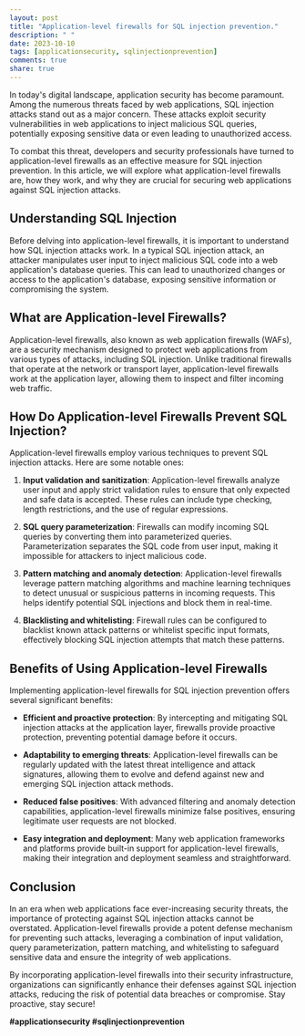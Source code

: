 ```yaml
---
layout: post
title: "Application-level firewalls for SQL injection prevention."
description: " "
date: 2023-10-10
tags: [applicationsecurity, sqlinjectionprevention]
comments: true
share: true
---
```


In today's digital landscape, application security has become paramount. Among the numerous threats faced by web applications, SQL injection attacks stand out as a major concern. These attacks exploit security vulnerabilities in web applications to inject malicious SQL queries, potentially exposing sensitive data or even leading to unauthorized access.

To combat this threat, developers and security professionals have turned to application-level firewalls as an effective measure for SQL injection prevention. In this article, we will explore what application-level firewalls are, how they work, and why they are crucial for securing web applications against SQL injection attacks.

## Understanding SQL Injection

Before delving into application-level firewalls, it is important to understand how SQL injection attacks work. In a typical SQL injection attack, an attacker manipulates user input to inject malicious SQL code into a web application's database queries. This can lead to unauthorized changes or access to the application's database, exposing sensitive information or compromising the system.

## What are Application-level Firewalls?

Application-level firewalls, also known as web application firewalls (WAFs), are a security mechanism designed to protect web applications from various types of attacks, including SQL injection. Unlike traditional firewalls that operate at the network or transport layer, application-level firewalls work at the application layer, allowing them to inspect and filter incoming web traffic.

## How Do Application-level Firewalls Prevent SQL Injection?

Application-level firewalls employ various techniques to prevent SQL injection attacks. Here are some notable ones:

1. **Input validation and sanitization**: Application-level firewalls analyze user input and apply strict validation rules to ensure that only expected and safe data is accepted. These rules can include type checking, length restrictions, and the use of regular expressions.

2. **SQL query parameterization**: Firewalls can modify incoming SQL queries by converting them into parameterized queries. Parameterization separates the SQL code from user input, making it impossible for attackers to inject malicious code.

3. **Pattern matching and anomaly detection**: Application-level firewalls leverage pattern matching algorithms and machine learning techniques to detect unusual or suspicious patterns in incoming requests. This helps identify potential SQL injections and block them in real-time.

4. **Blacklisting and whitelisting**: Firewall rules can be configured to blacklist known attack patterns or whitelist specific input formats, effectively blocking SQL injection attempts that match these patterns.

## Benefits of Using Application-level Firewalls

Implementing application-level firewalls for SQL injection prevention offers several significant benefits:

- **Efficient and proactive protection**: By intercepting and mitigating SQL injection attacks at the application layer, firewalls provide proactive protection, preventing potential damage before it occurs.

- **Adaptability to emerging threats**: Application-level firewalls can be regularly updated with the latest threat intelligence and attack signatures, allowing them to evolve and defend against new and emerging SQL injection attack methods.

- **Reduced false positives**: With advanced filtering and anomaly detection capabilities, application-level firewalls minimize false positives, ensuring legitimate user requests are not blocked.

- **Easy integration and deployment**: Many web application frameworks and platforms provide built-in support for application-level firewalls, making their integration and deployment seamless and straightforward.

## Conclusion

In an era when web applications face ever-increasing security threats, the importance of protecting against SQL injection attacks cannot be overstated. Application-level firewalls provide a potent defense mechanism for preventing such attacks, leveraging a combination of input validation, query parameterization, pattern matching, and whitelisting to safeguard sensitive data and ensure the integrity of web applications.

By incorporating application-level firewalls into their security infrastructure, organizations can significantly enhance their defenses against SQL injection attacks, reducing the risk of potential data breaches or compromise. Stay proactive, stay secure!

**#applicationsecurity #sqlinjectionprevention**